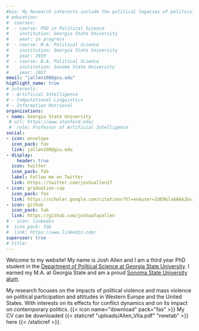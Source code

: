 ```yaml
---
#bio: My Research interests include the political legacies of political violence
# education:
#  courses:
#  - course: PhD in Political Science
#    institution: Georgia State University
#    year: in progress
#  - course: M.A. Political Science 
#    institution: Georgia State University
#    year: 2019
#  - course: B.A. Political Science
#    institution: Sonoma State University
#    year: 2017
email: "jallen108@gsu.edu"
highlight_name: true
# interests:
# - Artificial Intelligence
# - Computational Linguistics
# - Information Retrieval
organizations:
- name: Georgia State University
 # url: https://www.stanford.edu/
 #  role: Professor of Artificial Intelligence
social:
- icon: envelope
  icon_pack: fas
  link: jallen108@gsu.edu
- display:
    header: true
  icon: twitter
  icon_pack: fab
  label: Follow me on Twitter
  link: https://twitter.com/joshuallen17
- icon: graduation-cap
  icon_pack: fas
  link: https://scholar.google.com/citations?hl=en&user=IdE9GloAAAAJ&view_op=list_works&sortby=title
- icon: github
  icon_pack: fab
  link: https://github.com/joshuafayallen
# - icon: linkedin
#  icon_pack: fab
#  link: https://www.linkedin.com/
superuser: true
# title: 
---
```


Welcome to my website! My name is Josh Allen and I am a third year PhD student
in the [Department of Political Science at Georgia State University](https://politicalscience.gsu.edu/).
I earned my M.A. at Georgia State and am a proud [Sonoma State University alum](http://politicalscience.sonoma.edu/).

My research focuses on the impacts  of political violence and mass violence on political participation and attitudes in Western Europe and the United States. With interests on its effects for conflict dynamics and on its impact on contemporary politics. 
{{< icon name="download" pack="fas" >}} My CV can be downloaded {{< staticref "uploads/Allen_Vita.pdf" "newtab" >}} here {{< /staticref >}}.

